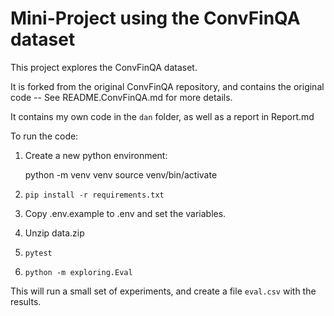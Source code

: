 # Mini-Project using the ConvFinQA dataset

This project explores the ConvFinQA dataset.

It is forked from the original ConvFinQA repository, and contains the original code -- See README.ConvFinQA.md for more details.

It contains my own code in the `dan` folder, as well as a report in Report.md

To run the code:

1. Create a new python environment:

	python -m venv venv
	source venv/bin/activate

2. `pip install -r requirements.txt`

3. Copy .env.example to .env and set the variables.

4. Unzip data.zip

5. `pytest`

6. `python -m exploring.Eval`

This will run a small set of experiments, and create a file `eval.csv` with the results.
